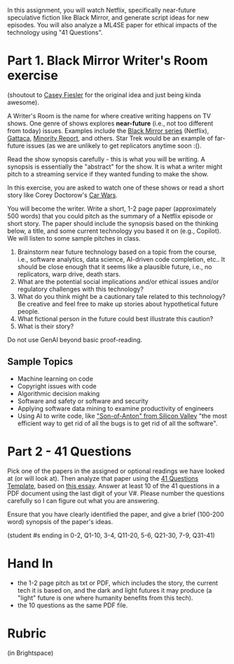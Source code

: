In this assignment, you will watch Netflix, specifically near-future speculative fiction like Black Mirror, and generate script ideas for new episodes. You will also analyze a ML4SE paper for ethical impacts of the technology using "41 Questions".

# Part 1. Black Mirror Writer's Room exercise
(shoutout to [Casey Fiesler](https://caseyfiesler.com/about/) for the original idea and just being kinda awesome). 

A Writer's Room is the name for where creative writing happens on TV shows. One genre of shows explores **near-future** (i.e., not too different from today) issues. Examples include the [Black Mirror series](https://www.netflix.com/ca/title/70264888) (Netflix), [Gattaca](https://en.wikipedia.org/wiki/Gattaca), [Minority Report](https://en.wikipedia.org/wiki/Minority_Report_(film)), and others. Star Trek would be an example of far-future issues (as we are unlikely to get replicators anytime soon :().

Read the show synopsis carefully - this is what you will be writing. A synopsis is essentially the "abstract" for the show. It is what a writer might pitch to a streaming service if they wanted funding to make the show.

In this exercise, you are asked to watch one of these shows or read a short story like Corey Doctorow's [Car Wars](https://doctorow.medium.com/car-wars-a01718a27e9e).

You will become the writer. Write a short, 1-2 page paper (approximately 500 words) that you could pitch as the summary of a Netflix episode or short story. The paper should include the synopsis based on the thinking below, a title, and some current technology you based it on (e.g., Copilot). We will listen to some sample pitches in class.

1. Brainstorm near future technology based on a topic from the course, i.e., software analytics, data science, AI-driven code completion, etc.. It should be close enough that it seems like a plausible future, i.e., no replicators, warp drive, death stars.
2. What are the potential social implications and/or ethical issues and/or regulatory challenges with this technology?
3. ​What do you think might be a cautionary tale related to this technology? Be creative and feel free to make up stories about hypothetical future people.​
4. What fictional person in the future could best illustrate this caution?​
5. What is their story?

Do not use GenAI beyond basic proof-reading. 
## Sample Topics

* Machine learning on code
* Copyright issues with code
* Algorithmic decision making
* Software and safety or software and security
* Applying software data mining to examine productivity of engineers
* Using AI to write code, like ["Son-of-Anton" from Silicon Valley](https://youtu.be/ySDX02WD0og?t=102) "the most efficient way to get rid of all the bugs is to get rid of all the software". 

# Part 2 - 41 Questions

Pick one of the papers in the assigned or optional readings we have looked at (or will look at). Then analyze that paper using the [41 Questions Template](https://docs.google.com/document/d/1gypuJ0cJZ0PdDcZRNddlCKSrznCm8DPbAdw9N46grWY/edit), based on [this essay](https://theconvivialsociety.substack.com/p/the-questions-concerning-technology). Answer at least 10 of the 41 questions in a PDF document using the last digit of your V#. Please number the questions carefully so I can figure out what you are answering.

Ensure that you have clearly identified the paper, and give a brief (100-200 word) synopsis of the paper's ideas.

(student #s ending in 0-2, Q1-10, 3-4, Q11-20, 5-6, Q21-30, 7-9, Q31-41)

# Hand In

* the 1-2 page pitch as txt or PDF, which includes the story, the current tech it is based on, and the dark and light futures it may produce (a "light" future is one where humanity benefits from this tech).
* the 10 questions as the same PDF file.

# Rubric
(in Brightspace)
